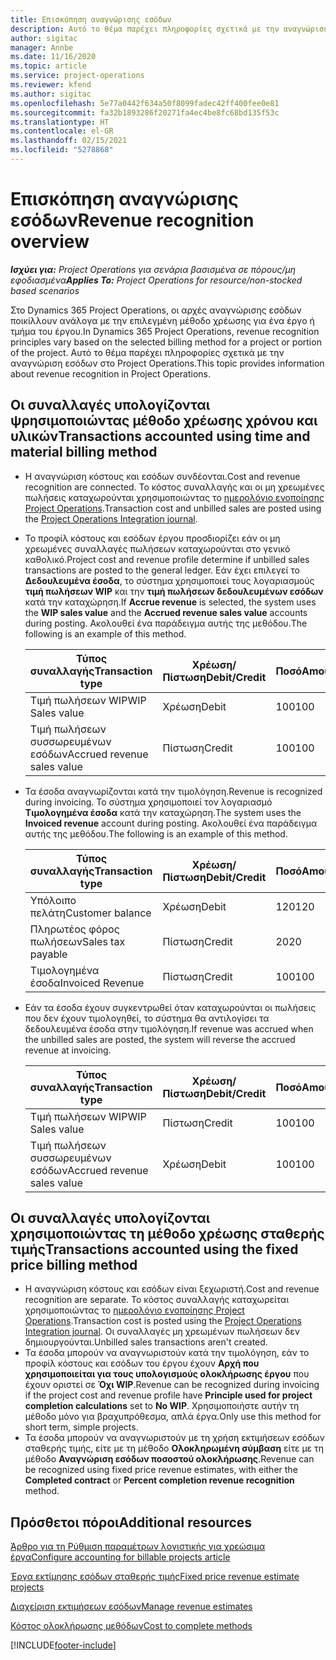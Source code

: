 ```yaml
---
title: Επισκόπηση αναγνώρισης εσόδων
description: Αυτό το θέμα παρέχει πληροφορίες σχετικά με την αναγνώριση εσόδων στο Project Operations.
author: sigitac
manager: Annbe
ms.date: 11/16/2020
ms.topic: article
ms.service: project-operations
ms.reviewer: kfend
ms.author: sigitac
ms.openlocfilehash: 5e77a0442f634a50f8099fadec42ff400fee0e81
ms.sourcegitcommit: fa32b1893286f20271fa4ec4be8fc68bd135f53c
ms.translationtype: HT
ms.contentlocale: el-GR
ms.lasthandoff: 02/15/2021
ms.locfileid: "5278868"
---
```

# <a name="revenue-recognition-overview"></a><span data-ttu-id="020ba-103">Επισκόπηση αναγνώρισης εσόδων</span><span class="sxs-lookup"><span data-stu-id="020ba-103">Revenue recognition overview</span></span>

<span data-ttu-id="020ba-104">_**Ισχύει για:** Project Operations για σενάρια βασισμένα σε πόρους/μη εφοδιασμένα_</span><span class="sxs-lookup"><span data-stu-id="020ba-104">_**Applies To:** Project Operations for resource/non-stocked based scenarios_</span></span>

<span data-ttu-id="020ba-105">Στο Dynamics 365 Project Operations, οι αρχές αναγνώρισης εσόδων ποικίλλουν ανάλογα με την επιλεγμένη μέθοδο χρέωσης για ένα έργο ή τμήμα του έργου.</span><span class="sxs-lookup"><span data-stu-id="020ba-105">In Dynamics 365 Project Operations, revenue recognition principles vary based on the selected billing method for a project or portion of the project.</span></span> <span data-ttu-id="020ba-106">Αυτό το θέμα παρέχει πληροφορίες σχετικά με την αναγνώριση εσόδων στο Project Operations.</span><span class="sxs-lookup"><span data-stu-id="020ba-106">This topic provides information about revenue recognition in Project Operations.</span></span>

## <a name="transactions-accounted-using-time-and-material-billing-method"></a><span data-ttu-id="020ba-107">Οι συναλλαγές υπολογίζονται ψρησιμοποιώντας μέθοδο χρέωσης χρόνου και υλικών</span><span class="sxs-lookup"><span data-stu-id="020ba-107">Transactions accounted using time and material billing method</span></span>

- <span data-ttu-id="020ba-108">Η αναγνώριση κόστους και εσόδων συνδέονται.</span><span class="sxs-lookup"><span data-stu-id="020ba-108">Cost and revenue recognition are connected.</span></span> <span data-ttu-id="020ba-109">Το κόστος συναλλαγής και οι μη χρεωμένες πωλήσεις καταχωρούνται χρησιμοποιώντας το [ημερολόγιο ενοποίησης Project Operations](../project-accounting/project-operations-integration-journal.md).</span><span class="sxs-lookup"><span data-stu-id="020ba-109">Transaction cost and unbilled sales are posted using the [Project Operations Integration journal](../project-accounting/project-operations-integration-journal.md).</span></span>
- <span data-ttu-id="020ba-110">Το προφίλ κόστους και εσόδων έργου προσδιορίζει εάν οι μη χρεωμένες συναλλαγές πωλήσεων καταχωρούνται στο γενικό καθολικό.</span><span class="sxs-lookup"><span data-stu-id="020ba-110">Project cost and revenue profile determine if unbilled sales transactions are posted to the general ledger.</span></span> <span data-ttu-id="020ba-111">Εάν έχει επιλεγεί το **Δεδουλευμένα έσοδα**, το σύστημα χρησιμοποιεί τους λογαριασμούς **τιμή πωλήσεων WIP** και την **τιμή πωλήσεων δεδουλευμένων εσόδων** κατά την καταχώρηση.</span><span class="sxs-lookup"><span data-stu-id="020ba-111">If **Accrue revenue** is selected, the system uses the **WIP sales value** and the **Accrued revenue sales value** accounts during posting.</span></span> <span data-ttu-id="020ba-112">Ακολουθεί ένα παράδειγμα αυτής της μεθόδου.</span><span class="sxs-lookup"><span data-stu-id="020ba-112">The following is an example of this method.</span></span>  

  | <span data-ttu-id="020ba-113">Τύπος συναλλαγής</span><span class="sxs-lookup"><span data-stu-id="020ba-113">Transaction type</span></span> | <span data-ttu-id="020ba-114">Χρέωση/Πίστωση</span><span class="sxs-lookup"><span data-stu-id="020ba-114">Debit/Credit</span></span> | <span data-ttu-id="020ba-115">Ποσό</span><span class="sxs-lookup"><span data-stu-id="020ba-115">Amount</span></span> |
  | --- | --- | --- |
  | <span data-ttu-id="020ba-116">Τιμή πωλήσεων WIP</span><span class="sxs-lookup"><span data-stu-id="020ba-116">WIP Sales value</span></span> | <span data-ttu-id="020ba-117">Χρέωση</span><span class="sxs-lookup"><span data-stu-id="020ba-117">Debit</span></span> | <span data-ttu-id="020ba-118">100</span><span class="sxs-lookup"><span data-stu-id="020ba-118">100</span></span> |
  | <span data-ttu-id="020ba-119">Τιμή πωλήσεων συσσωρευμένων εσόδων</span><span class="sxs-lookup"><span data-stu-id="020ba-119">Accrued revenue sales value</span></span> | <span data-ttu-id="020ba-120">Πίστωση</span><span class="sxs-lookup"><span data-stu-id="020ba-120">Credit</span></span> | <span data-ttu-id="020ba-121">100</span><span class="sxs-lookup"><span data-stu-id="020ba-121">100</span></span> |

- <span data-ttu-id="020ba-122">Τα έσοδα αναγνωρίζονται κατά την τιμολόγηση.</span><span class="sxs-lookup"><span data-stu-id="020ba-122">Revenue is recognized during invoicing.</span></span> <span data-ttu-id="020ba-123">Το σύστημα χρησιμοποιεί τον λογαριασμό **Τιμολογημένα έσοδα** κατά την καταχώρηση.</span><span class="sxs-lookup"><span data-stu-id="020ba-123">The system uses the **Invoiced revenue** account during posting.</span></span> <span data-ttu-id="020ba-124">Ακολουθεί ένα παράδειγμα αυτής της μεθόδου.</span><span class="sxs-lookup"><span data-stu-id="020ba-124">The following is an example of this method.</span></span>  

  | <span data-ttu-id="020ba-125">Τύπος συναλλαγής</span><span class="sxs-lookup"><span data-stu-id="020ba-125">Transaction type</span></span> | <span data-ttu-id="020ba-126">Χρέωση/Πίστωση</span><span class="sxs-lookup"><span data-stu-id="020ba-126">Debit/Credit</span></span> | <span data-ttu-id="020ba-127">Ποσό</span><span class="sxs-lookup"><span data-stu-id="020ba-127">Amount</span></span> |
  | --- | --- | --- |
  | <span data-ttu-id="020ba-128">Υπόλοιπο πελάτη</span><span class="sxs-lookup"><span data-stu-id="020ba-128">Customer balance</span></span> | <span data-ttu-id="020ba-129">Χρέωση</span><span class="sxs-lookup"><span data-stu-id="020ba-129">Debit</span></span> | <span data-ttu-id="020ba-130">120</span><span class="sxs-lookup"><span data-stu-id="020ba-130">120</span></span> |
  | <span data-ttu-id="020ba-131">Πληρωτέος φόρος πωλήσεων</span><span class="sxs-lookup"><span data-stu-id="020ba-131">Sales tax payable</span></span> | <span data-ttu-id="020ba-132">Πίστωση</span><span class="sxs-lookup"><span data-stu-id="020ba-132">Credit</span></span> | <span data-ttu-id="020ba-133">20</span><span class="sxs-lookup"><span data-stu-id="020ba-133">20</span></span> |
  | <span data-ttu-id="020ba-134">Τιμολογημένα έσοδα</span><span class="sxs-lookup"><span data-stu-id="020ba-134">Invoiced Revenue</span></span> | <span data-ttu-id="020ba-135">Πίστωση</span><span class="sxs-lookup"><span data-stu-id="020ba-135">Credit</span></span> | <span data-ttu-id="020ba-136">100</span><span class="sxs-lookup"><span data-stu-id="020ba-136">100</span></span> |

- <span data-ttu-id="020ba-137">Εάν τα έσοδα έχουν συγκεντρωθεί όταν καταχωρούνται οι πωλήσεις που δεν έχουν τιμολογηθεί, το σύστημα θα αντιλογίσει τα δεδουλευμένα έσοδα στην τιμολόγηση.</span><span class="sxs-lookup"><span data-stu-id="020ba-137">If revenue was accrued when the unbilled sales are posted, the system will reverse the accrued revenue at invoicing.</span></span>

  | <span data-ttu-id="020ba-138">Τύπος συναλλαγής</span><span class="sxs-lookup"><span data-stu-id="020ba-138">Transaction type</span></span> | <span data-ttu-id="020ba-139">Χρέωση/Πίστωση</span><span class="sxs-lookup"><span data-stu-id="020ba-139">Debit/Credit</span></span> | <span data-ttu-id="020ba-140">Ποσό</span><span class="sxs-lookup"><span data-stu-id="020ba-140">Amount</span></span> |
  | --- | --- | --- |
  | <span data-ttu-id="020ba-141">Τιμή πωλήσεων WIP</span><span class="sxs-lookup"><span data-stu-id="020ba-141">WIP Sales value</span></span> | <span data-ttu-id="020ba-142">Πίστωση</span><span class="sxs-lookup"><span data-stu-id="020ba-142">Credit</span></span> | <span data-ttu-id="020ba-143">100</span><span class="sxs-lookup"><span data-stu-id="020ba-143">100</span></span> |
  | <span data-ttu-id="020ba-144">Τιμή πωλήσεων συσσωρευμένων εσόδων</span><span class="sxs-lookup"><span data-stu-id="020ba-144">Accrued revenue sales value</span></span> | <span data-ttu-id="020ba-145">Χρέωση</span><span class="sxs-lookup"><span data-stu-id="020ba-145">Debit</span></span> | <span data-ttu-id="020ba-146">100</span><span class="sxs-lookup"><span data-stu-id="020ba-146">100</span></span> |

## <a name="transactions-accounted-using-the-fixed-price-billing-method"></a><span data-ttu-id="020ba-147">Οι συναλλαγές υπολογίζονται χρησιμοποιώντας τη μέθοδο χρέωσης σταθερής τιμής</span><span class="sxs-lookup"><span data-stu-id="020ba-147">Transactions accounted using the fixed price billing method</span></span>

- <span data-ttu-id="020ba-148">Η αναγνώριση κόστους και εσόδων είναι ξεχωριστή.</span><span class="sxs-lookup"><span data-stu-id="020ba-148">Cost and revenue recognition are separate.</span></span> <span data-ttu-id="020ba-149">Το κόστος συναλλαγής καταχωρείται χρησιμοποιώντας το [ημερολόγιο ενοποίησης Project Operations](../project-accounting/project-operations-integration-journal.md).</span><span class="sxs-lookup"><span data-stu-id="020ba-149">Transaction cost is posted using the [Project Operations Integration journal](../project-accounting/project-operations-integration-journal.md).</span></span> <span data-ttu-id="020ba-150">Οι συναλλαγές μη χρεωμένων πωλήσεων δεν δημιουργούνται.</span><span class="sxs-lookup"><span data-stu-id="020ba-150">Unbilled sales transactions aren't created.</span></span>
- <span data-ttu-id="020ba-151">Τα έσοδα μπορούν να αναγνωριστούν κατά την τιμολόγηση, εάν το προφίλ κόστους και εσόδων του έργου έχουν **Αρχή που χρησιμοποιείται για τους υπολογισμούς ολοκλήρωσης έργου** που έχουν οριστεί σε **Όχι WIP**.</span><span class="sxs-lookup"><span data-stu-id="020ba-151">Revenue can be recognized during invoicing if the project cost and revenue profile have **Principle used for project completion calculations** set to **No WIP**.</span></span> <span data-ttu-id="020ba-152">Χρησιμοποιήστε αυτήν τη μέθοδο μόνο για βραχυπρόθεσμα, απλά έργα.</span><span class="sxs-lookup"><span data-stu-id="020ba-152">Only use this method for short term, simple projects.</span></span>
- <span data-ttu-id="020ba-153">Τα έσοδα μπορούν να αναγνωριστούν με τη χρήση εκτιμήσεων εσόδων σταθερής τιμής, είτε με τη μέθοδο **Ολοκληρωμένη σύμβαση** είτε με τη μέθοδο **Αναγνώριση εσόδων ποσοστού ολοκλήρωσης**.</span><span class="sxs-lookup"><span data-stu-id="020ba-153">Revenue can be recognized using fixed price revenue estimates, with either the **Completed contract** or **Percent completion revenue recognition** method.</span></span>

## <a name="additional-resources"></a><span data-ttu-id="020ba-154">Πρόσθετοι πόροι</span><span class="sxs-lookup"><span data-stu-id="020ba-154">Additional resources</span></span>
[<span data-ttu-id="020ba-155">Άρθρο για τη Ρύθμιση παραμέτρων λογιστικής για χρεώσιμα έργα</span><span class="sxs-lookup"><span data-stu-id="020ba-155">Configure accounting for billable projects article</span></span>](../project-accounting/configure-accounting-billable-projects.md)

[<span data-ttu-id="020ba-156">Έργα εκτίμησης εσόδων σταθερής τιμής</span><span class="sxs-lookup"><span data-stu-id="020ba-156">Fixed price revenue estimate projects</span></span>](rev-rec-percentage-completion-method.md)

[<span data-ttu-id="020ba-157">Διαχείριση εκτιμήσεων εσόδων</span><span class="sxs-lookup"><span data-stu-id="020ba-157">Manage revenue estimates</span></span>](rev-rec-completed-contract-method.md)

[<span data-ttu-id="020ba-158">Κόστος ολοκλήρωσης μεθόδων</span><span class="sxs-lookup"><span data-stu-id="020ba-158">Cost to complete methods</span></span>](cost-complete-methods.md)


[!INCLUDE[footer-include](../includes/footer-banner.md)]